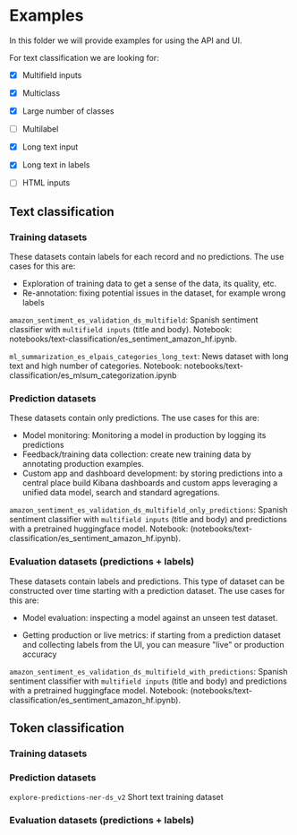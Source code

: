 # Examples

In this folder we will provide examples for using the API and UI.

For text classification we are looking for:

- [x] Multifield inputs
- [x] Multiclass
- [x] Large number of classes
- [ ] Multilabel
- [x] Long text input
- [x] Long text in labels
- [ ] HTML inputs


## Text classification

### Training datasets

These datasets contain labels for each record and no predictions. The use cases for this are:

- Exploration of training data to get a sense of the data, its quality, etc.
- Re-annotation: fixing potential issues in the dataset, for example wrong labels


`amazon_sentiment_es_validation_ds_multifield`: Spanish sentiment classifier with `multifield inputs` (title and body). Notebook: notebooks/text-classification/es_sentiment_amazon_hf.ipynb.

`ml_summarization_es_elpais_categories_long_text`: News dataset with long text and high number of categories. Notebook: notebooks/text-classification/es_mlsum_categorization.ipynb

### Prediction datasets

These datasets contain only predictions. The use cases for this are:

- Model monitoring: Monitoring a model in production by logging its predictions
- Feedback/training data collection: create new training data by annotating production examples.
- Custom app and dashboard development: by storing predictions into a central place build Kibana dashboards and custom apps leveraging a unified data model, search and standard agregations.

`amazon_sentiment_es_validation_ds_multifield_only_predictions`: Spanish sentiment classifier with `multifield inputs` (title and body) and predictions with a pretrained huggingface model. Notebook: (notebooks/text-classification/es_sentiment_amazon_hf.ipynb).

### Evaluation datasets (predictions + labels)

These datasets contain labels and predictions. This type of dataset can be constructed over time starting with a prediction dataset. The use cases for this are:

- Model evaluation: inspecting a model against an unseen test dataset.

- Getting production or live metrics: if starting from a prediction dataset and collecting labels from the UI, you can measure "live" or production accuracy


`amazon_sentiment_es_validation_ds_multifield_with_predictions`: Spanish sentiment classifier with `multifield inputs` (title and body) and predictions with a pretrained huggingface model. Notebook: (notebooks/text-classification/es_sentiment_amazon_hf.ipynb).

## Token classification

### Training datasets

### Prediction datasets

`explore-predictions-ner-ds_v2` Short text training dataset

### Evaluation datasets (predictions + labels)

